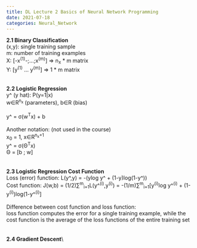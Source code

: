 ```yaml
---
title: DL Lecture 2 Basics of Neural Network Programming
date: 2021-07-18
categories: Neural_Network
---
```

**2.1 Binary Classification**\
(x,y): single training sample\
m: number of training examples\
X: [-x<sup>(1)</sup>-;...;x<sup>(m)</sup>] => n<sub>x</sub> * m matrix\
Y: [y<sup>(1)</sup>  ...   y<sup>(m)</sup>] => 1 * m matrix\
\
\
**2.2 Logistic Regression**\
y^ (y hat): P(y=1|x)\
w∈R<sup>n<sub>x</sub></sup> (parameters), b∈R (bias)\
\
y^ = σ(w<sup>T</sup>x) + b\
\
Another notation: (not used in the course)\
x<sub>0</sub> = 1, x∈R<sup>n<sub>x</sub>+1</sup>\
y^ = σ(Θ<sup>T</sup>x)\
Θ = [b ; w]\
\
\
**2.3 Logistic Regression Cost Function**\
Loss (error) function: L(y^,y) =  -(ylog y^ + (1-y)log(1-y^))\
Cost function: J(w,b) = (1/2)∑<sup>m</sup><sub>i=1</sub>L(y^<sup>(i)</sup>,y<sup>(i)</sup>) = -(1/m)∑<sup>m</sup><sub>i=1</sub>[y<sup>(i)</sup>log y^<sup>(i)</sup> + (1-y<sup>(i)</sup>)log(1-y^<sup>(i)</sup>]\
\
Difference between cost function and loss function:\
loss function computes the error for a single training example, while the cost function is the average of the loss functions of the entire training set\
\
\
**2.4 Gradient Descent**\

